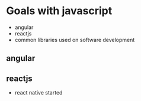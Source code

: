 # Goals with javascript

- angular
- reactjs
- common libraries used on software development


## angular

## reactjs
- react native started
